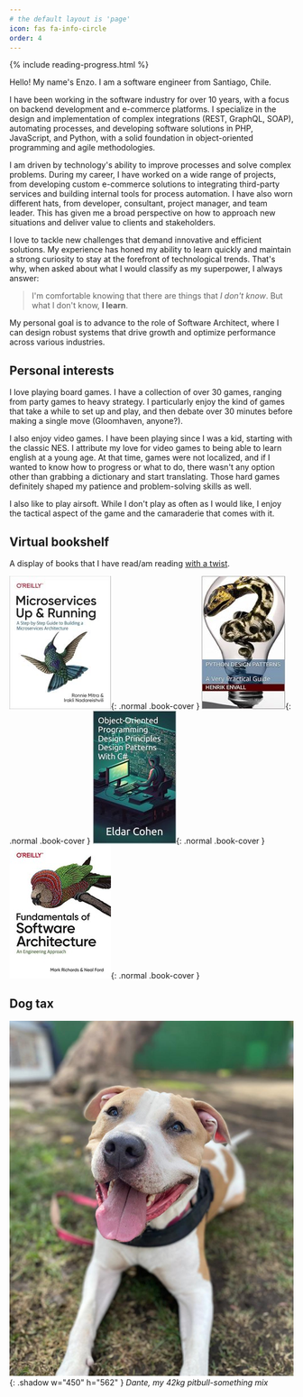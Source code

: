```yaml
---
# the default layout is 'page'
icon: fas fa-info-circle
order: 4
---
```

{% include reading-progress.html %}

Hello! My name's Enzo. I am a software engineer from Santiago, Chile.

I have been working in the software industry for over 10 years, with a focus on backend development and e-commerce platforms.
I specialize in the design and implementation of complex integrations (REST, GraphQL, SOAP), automating processes,
and developing software solutions in PHP, JavaScript, and Python, with a solid foundation in object-oriented programming and agile methodologies.

I am driven by technology's ability to improve processes and solve complex problems.
During my career, I have worked on a wide range of projects, from developing custom e-commerce solutions to integrating third-party services and building internal tools for process automation.
I have also worn different hats, from developer, consultant, project manager, and team leader.
This has given me a broad perspective on how to approach new situations and deliver value to clients and stakeholders.

I love to tackle new challenges that demand innovative and efficient solutions.
My experience has honed my ability to learn quickly and maintain a strong curiosity to stay at the forefront of technological trends.
That's why, when asked about what I would classify as my superpower, I always answer:

> I'm comfortable knowing that there are things that *I don't know*. But what I don't know, **I learn**.

My personal goal is to advance to the role of Software Architect, where I can design robust systems that drive growth and optimize performance across various industries.

## Personal interests

I love playing board games. I have a collection of over 30 games, ranging from party games to heavy strategy.
I particularly enjoy the kind of games that take a while to set up and play, and then debate over 30 minutes before making a single move (Gloomhaven, anyone?).

I also enjoy video games. I have been playing since I was a kid, starting with the classic NES.
I attribute my love for video games to being able to learn english at a young age. At that time, games were not localized,
and if I wanted to know how to progress or what to do, there wasn't any option other than grabbing a dictionary and start translating.
Those hard games definitely shaped my patience and problem-solving skills as well.

I also like to play airsoft. While I don't play as often as I would like, I enjoy the tactical aspect of the game and the camaraderie that comes with it.

## Virtual bookshelf

A display of books that I have read/am reading [with a twist](/posts/virtual-bookshelf-with-progress).

![978-1492075455](/assets/img/books/978-1492075455.jpg){: .normal .book-cover }
![B0CBCY5ZHR](/assets/img/books/B0CBCY5ZHR.jpg){: .normal .book-cover }
![B0CLVMY1TC](/assets/img/books/B0CLVMY1TC.jpg){: .normal .book-cover }
![978-1492043454](/assets/img/books/978-1492043454.jpg){: .normal .book-cover }

## Dog tax
![Dante](/assets/img/dante.jpg){: .shadow w="450" h="562" }
_Dante, my 42kg pitbull-something mix_
